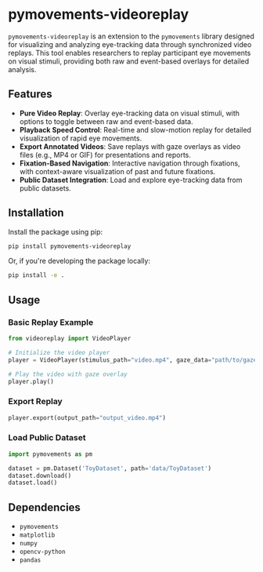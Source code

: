 # pymovements-videoreplay

`pymovements-videoreplay` is an extension to the `pymovements` library designed for visualizing and analyzing
eye-tracking data through synchronized video replays. This tool enables researchers to replay participant eye movements
on visual stimuli, providing both raw and event-based overlays for detailed analysis.

## Features

- **Pure Video Replay**: Overlay eye-tracking data on visual stimuli, with options to toggle between raw and event-based
  data.
- **Playback Speed Control**: Real-time and slow-motion replay for detailed visualization of rapid eye movements.
- **Export Annotated Videos**: Save replays with gaze overlays as video files (e.g., MP4 or GIF) for presentations and
  reports.
- **Fixation-Based Navigation**: Interactive navigation through fixations, with context-aware visualization of past and
  future fixations.
- **Public Dataset Integration**: Load and explore eye-tracking data from public datasets.

## Installation

Install the package using pip:

```bash
pip install pymovements-videoreplay
```

Or, if you're developing the package locally:

```bash
pip install -e .
```

## Usage

### Basic Replay Example

```python
from videoreplay import VideoPlayer

# Initialize the video player
player = VideoPlayer(stimulus_path="video.mp4", gaze_data="path/to/gaze_data.csv")

# Play the video with gaze overlay
player.play()
```

### Export Replay

```python
player.export(output_path="output_video.mp4")
```

### Load Public Dataset

```python
import pymovements as pm

dataset = pm.Dataset('ToyDataset', path='data/ToyDataset')
dataset.download()
dataset.load()
```

## Dependencies

- `pymovements`
- `matplotlib`
- `numpy`
- `opencv-python`
- `pandas`